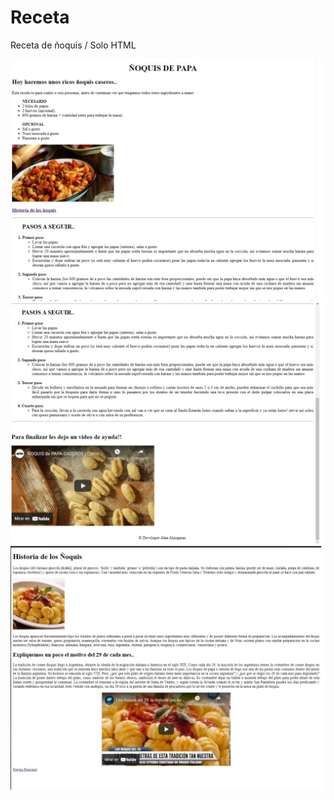 # Receta
 Receta de ñoquis / Solo HTML
 
![](screenshot/img1.jpg)
![](screenshot/img2.jpg)
![](screenshot/img3.jpg)
